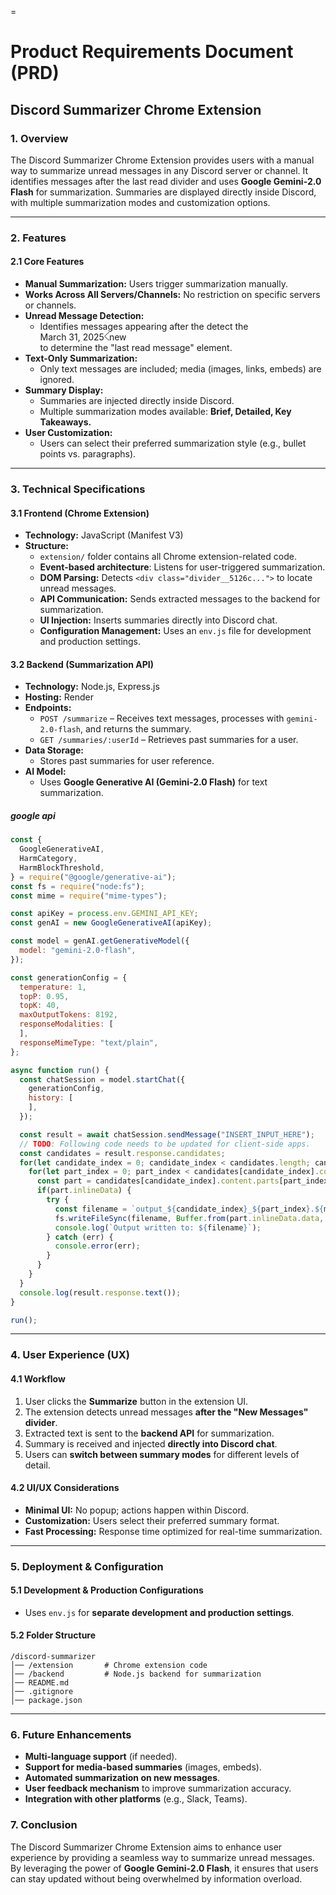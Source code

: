 =

# **Product Requirements Document (PRD)**
## **Discord Summarizer Chrome Extension**

### **1. Overview**
The Discord Summarizer Chrome Extension provides users with a manual way to summarize unread messages in any Discord server or channel. It identifies messages after the last read divider and uses **Google Gemini-2.0 Flash** for summarization. Summaries are displayed directly inside Discord, with multiple summarization modes and customization options.

---

### **2. Features**
#### **2.1 Core Features**
- **Manual Summarization:** Users trigger summarization manually.
- **Works Across All Servers/Channels:** No restriction on specific servers or channels.
- **Unread Message Detection:**
  - Identifies messages appearing after the detect the <div class="divider__5126c hasContent__5126c divider__908e2 isUnread__908e2 hasContent__908e2" id="---new-messages-bar" role="separator" aria-label="March 31, 2025"><span class="content__908e2">March 31, 2025</span><span class="unreadPill__908e2 endCap__908e2"><svg class="unreadPillCap__908e2" aria-hidden="true" role="img" width="8" height="13" viewBox="0 0 8 13"><path class="unreadPillCapStroke__908e2" stroke="currentColor" fill="transparent" d="M8.16639 0.5H9C10.933 0.5 12.5 2.067 12.5 4V9C12.5 10.933 10.933 12.5 9 12.5H8.16639C7.23921 12.5 6.34992 12.1321 5.69373 11.4771L0.707739 6.5L5.69373 1.52292C6.34992 0.86789 7.23921 0.5 8.16639 0.5Z"></path></svg>new</span></div>
to determine the "last read message" element.
- **Text-Only Summarization:**
  - Only text messages are included; media (images, links, embeds) are ignored.
- **Summary Display:**
  - Summaries are injected directly inside Discord.
  - Multiple summarization modes available: **Brief, Detailed, Key Takeaways.**
- **User Customization:**
  - Users can select their preferred summarization style (e.g., bullet points vs. paragraphs).

---

### **3. Technical Specifications**
#### **3.1 Frontend (Chrome Extension)**
- **Technology:** JavaScript (Manifest V3)
- **Structure:**
  - `extension/` folder contains all Chrome extension-related code.
  - **Event-based architecture**: Listens for user-triggered summarization.
  - **DOM Parsing:** Detects `<div class="divider__5126c...">` to locate unread messages.
  - **API Communication:** Sends extracted messages to the backend for summarization.
  - **UI Injection:** Inserts summaries directly into Discord chat.
  - **Configuration Management:** Uses an `env.js` file for development and production settings.

#### **3.2 Backend (Summarization API)**
- **Technology:** Node.js, Express.js
- **Hosting:** Render
- **Endpoints:**
  - `POST /summarize` – Receives text messages, processes with `gemini-2.0-flash`, and returns the summary.
  - `GET /summaries/:userId` – Retrieves past summaries for a user.
- **Data Storage:**
  - Stores past summaries for user reference.
- **AI Model:**
  - Uses **Google Generative AI (Gemini-2.0 Flash)** for text summarization.

##### google api

```javascript
const {
  GoogleGenerativeAI,
  HarmCategory,
  HarmBlockThreshold,
} = require("@google/generative-ai");
const fs = require("node:fs");
const mime = require("mime-types");

const apiKey = process.env.GEMINI_API_KEY;
const genAI = new GoogleGenerativeAI(apiKey);

const model = genAI.getGenerativeModel({
  model: "gemini-2.0-flash",
});

const generationConfig = {
  temperature: 1,
  topP: 0.95,
  topK: 40,
  maxOutputTokens: 8192,
  responseModalities: [
  ],
  responseMimeType: "text/plain",
};

async function run() {
  const chatSession = model.startChat({
    generationConfig,
    history: [
    ],
  });

  const result = await chatSession.sendMessage("INSERT_INPUT_HERE");
  // TODO: Following code needs to be updated for client-side apps.
  const candidates = result.response.candidates;
  for(let candidate_index = 0; candidate_index < candidates.length; candidate_index++) {
    for(let part_index = 0; part_index < candidates[candidate_index].content.parts.length; part_index++) {
      const part = candidates[candidate_index].content.parts[part_index];
      if(part.inlineData) {
        try {
          const filename = `output_${candidate_index}_${part_index}.${mime.extension(part.inlineData.mimeType)}`;
          fs.writeFileSync(filename, Buffer.from(part.inlineData.data, 'base64'));
          console.log(`Output written to: ${filename}`);
        } catch (err) {
          console.error(err);
        }
      }
    }
  }
  console.log(result.response.text());
}

run();
```

---

### **4. User Experience (UX)**
#### **4.1 Workflow**
1. User clicks the **Summarize** button in the extension UI.
2. The extension detects unread messages **after the "New Messages" divider**.
3. Extracted text is sent to the **backend API** for summarization.
4. Summary is received and injected **directly into Discord chat**.
5. Users can **switch between summary modes** for different levels of detail.

#### **4.2 UI/UX Considerations**
- **Minimal UI:** No popup; actions happen within Discord.
- **Customization:** Users select their preferred summary format.
- **Fast Processing:** Response time optimized for real-time summarization.

---

### **5. Deployment & Configuration**
#### **5.1 Development & Production Configurations**
- Uses `env.js` for **separate development and production settings**.

#### **5.2 Folder Structure**
```
/discord-summarizer
│── /extension       # Chrome extension code
│── /backend         # Node.js backend for summarization
│── README.md
│── .gitignore
│── package.json
```

---

### **6. Future Enhancements**
- **Multi-language support** (if needed).
- **Support for media-based summaries** (images, embeds).
- **Automated summarization on new messages**.
- **User feedback mechanism** to improve summarization accuracy.
- **Integration with other platforms** (e.g., Slack, Teams).

### **7. Conclusion**
The Discord Summarizer Chrome Extension aims to enhance user experience by providing a seamless way to summarize unread messages. By leveraging the power of **Google Gemini-2.0 Flash**, it ensures that users can stay updated without being overwhelmed by information overload.
